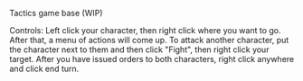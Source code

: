 Tactics game base (WIP)

Controls: Left click your character, then right click where you want to go. After that, a menu of actions will come up. To attack another character, put the character next to them and then click "Fight", then right click your target. After you have issued orders to both characters, right click anywhere and click end turn.
